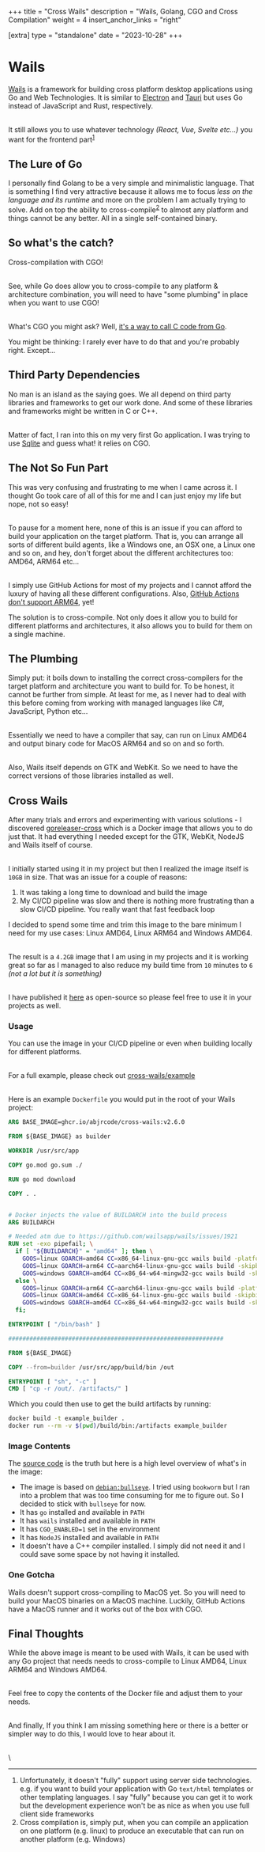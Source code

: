 +++
title = "Cross Wails"
description = "Wails, Golang, CGO and Cross Compilation"
weight = 4
insert_anchor_links = "right"

[extra]
type = "standalone"
date = "2023-10-28"
+++

# Wails

[Wails](https://wails.io/) is a framework for building cross platform desktop applications using Go and Web Technologies. It is similar to [Electron](https://www.electronjs.org/) and [Tauri](https://tauri.app/) but uses Go instead of JavaScript and Rust, respectively.

\
It still allows you to use whatever technology _(React, Vue, Svelte etc...)_ you want for the frontend part<sup><a href="#no_server_side">1</a></sup>

## The Lure of Go

I personally find Golang to be a very simple and minimalistic language. That is something I find very attractive because it allows me to focus _less on the language and its runtime_ and more on the problem I am actually trying to solve. Add on top the ability to cross-compile<sup><a href="#cross_compile">2</a></sup> to almost any platform and things cannot be any better. All in a single self-contained binary.

## So what's the catch?

Cross-compilation with CGO!

\
See, while Go does allow you to cross-compile to any platform & architecture combination, you will need to have "some plumbing" in place when you want to use CGO!

\
What's CGO you might ask? Well, [it's a way to call C code from Go](https://go.dev/blog/cgo).

You might be thinking: I rarely ever have to do that and you're probably right. Except...

## Third Party Dependencies

No man is an island as the saying goes. We all depend on third party libraries and frameworks to get our work done. And some of these libraries and frameworks might be written in C or C++.

\
Matter of fact, I ran into this on my very first Go application. I was trying to use [Sqlite](https://github.com/mattn/go-sqlite3) and guess what! it relies on CGO.

## The Not So Fun Part

This was very confusing and frustrating to me when I came across it. I thought Go took care of all of this for me and I can just enjoy my life but nope, not so easy!

\
To pause for a moment here, none of this is an issue if you can afford to build your application on the target platform. That is, you can arrange all sorts of different build agents, like a Windows one, an OSX one, a Linux one and so on, and hey, don't forget about the different architectures too: AMD64, ARM64 etc...

\
I simply use GitHub Actions for most of my projects and I cannot afford the luxury of having all these different configurations. Also, [GitHub Actions don't support ARM64](https://github.com/actions/runner-images/issues/5631), yet!

The solution is to cross-compile. Not only does it allow you to build for different platforms and architectures, it also allows you to build for them on a single machine.

## The Plumbing

Simply put: it boils down to installing the correct cross-compilers for the target platform and architecture you want to build for. To be honest, it cannot be further from simple. At least for me, as I never had to deal with this before coming from working with managed languages like C#, JavaScript, Python etc...

\
Essentially we need to have a compiler that say, can run on Linux AMD64 and output binary code for MacOS ARM64 and so on and so forth.

\
Also, Wails itself depends on GTK and WebKit. So we need to have the correct versions of those libraries installed as well.

## Cross Wails

After many trials and errors and experimenting with various solutions - I discovered [goreleaser-cross](https://github.com/goreleaser/goreleaser-cross) which is a Docker image that allows you to do just that. It had everything I needed except for the GTK, WebKit, NodeJS and Wails itself of course.

\
I initially started using it in my project but then I realized the image itself is `10GB` in size.
That was an issue for a couple of reasons:

1. It was taking a long time to download and build the image
2. My CI/CD pipeline was slow and there is nothing more frustrating than a slow CI/CD pipeline. You really want that fast feedback loop

I decided to spend some time and trim this image to the bare minimum I need for my use cases: Linux AMD64, Linux ARM64 and Windows AMD64.

\
The result is a `4.2GB` image that I am using in my projects and it is working great so far as I managed to also reduce my build time from `10` minutes to `6` _(not a lot but it is something)_

\
I have published it [here](https://github.com/abjrcode/cross-wails/tree/main) as open-source so please feel free to use it in your projects as well.

### Usage

You can use the image in your CI/CD pipeline or even when building locally for different platforms.

\
For a full example, please check out [cross-wails/example](https://github.com/abjrcode/cross-wails/tree/main/example)

\
Here is an example `Dockerfile` you would put in the root of your Wails project:

```dockerfile
ARG BASE_IMAGE=ghcr.io/abjrcode/cross-wails:v2.6.0

FROM ${BASE_IMAGE} as builder

WORKDIR /usr/src/app

COPY go.mod go.sum ./

RUN go mod download

COPY . .


# Docker injects the value of BUILDARCH into the build process
ARG BUILDARCH

# Needed atm due to https://github.com/wailsapp/wails/issues/1921
RUN set -exo pipefail; \
  if [ "${BUILDARCH}" = "amd64" ]; then \
    GOOS=linux GOARCH=amd64 CC=x86_64-linux-gnu-gcc wails build -platform linux/amd64 -o example-amd64; \
    GOOS=linux GOARCH=arm64 CC=aarch64-linux-gnu-gcc wails build -skipbindings -s -platform linux/arm64 -o example-arm64; \
    GOOS=windows GOARCH=amd64 CC=x86_64-w64-mingw32-gcc wails build -skipbindings -s -platform windows/amd64; \
  else \
    GOOS=linux GOARCH=arm64 CC=aarch64-linux-gnu-gcc wails build -platform linux/arm64 -o example-arm64; \
    GOOS=linux GOARCH=amd64 CC=x86_64-linux-gnu-gcc wails build -skipbindings -s -platform linux/amd64 -o example-amd64; \
    GOOS=windows GOARCH=amd64 CC=x86_64-w64-mingw32-gcc wails build -skipbindings -s -platform windows/amd64; \
  fi;

ENTRYPOINT [ "/bin/bash" ]

#############################################################

FROM ${BASE_IMAGE}

COPY --from=builder /usr/src/app/build/bin /out

ENTRYPOINT [ "sh", "-c" ]
CMD [ "cp -r /out/. /artifacts/" ]
```

Which you could then use to get the build artifacts by running:

```bash
docker build -t example_builder .
docker run --rm -v $(pwd)/build/bin:/artifacts example_builder
```

### Image Contents

The [source code](https://github.com/abjrcode/cross-wails) is the truth but here is a high level overview of what's in the image:

- The image is based on [`debian:bullseye`](https://hub.docker.com/_/debian). I tried using `bookworm` but I ran into a problem that was too time consuming for me to figure out. So I decided to stick with `bullseye` for now.
- It has `go` installed and available in `PATH`
- It has `wails` installed and available in `PATH`
- It has `CGO_ENABLED=1` set in the environment
- It has `NodeJS` installed and available in `PATH`
- It doesn't have a C++ compiler installed. I simply did not need it and I could save some space by not having it installed.

### One Gotcha

Wails doesn't support cross-compiling to MacOS yet. So you will need to build your MacOS binaries on a MacOS machine. Luckily, GitHub Actions have a MacOS runner and it works out of the box with CGO.

## Final Thoughts

While the above image is meant to be used with Wails, it can be used with any Go project that needs needs to cross-compile to Linux AMD64, Linux ARM64 and Windows AMD64.

\
Feel free to copy the contents of the Docker file and adjust them to your needs.

\
And finally, If you think I am missing something here or there is a better or simpler way to do this, I would love to hear about it.

\
\

---

<ol id="footnotes"> 
 <li id="no_server_side">Unfortunately, it doesn't "fully" support using server side technologies. e.g. if you want to build your application with Go <code>text/html</code> templates or other templating languages. I say "fully" because you can get it to work but the development experience won't be as nice as when you use full client side frameworks</li>
 <li id="cross_compile">Cross compilation is, simply put, when you can compile an application on one platform (e.g. linux) to produce an executable that can run on another platform (e.g. Windows)</li>
</ol>
